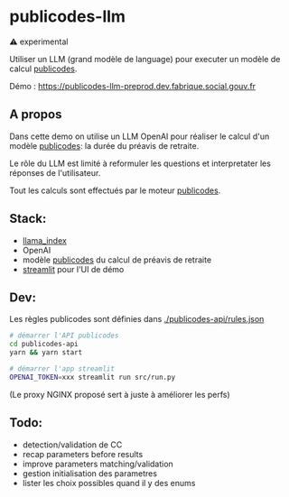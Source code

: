 # publicodes-llm

⚠️ experimental

Utiliser un LLM (grand modèle de language) pour executer un modèle de calcul [publicodes](https://publi.codes).

Démo : https://publicodes-llm-preprod.dev.fabrique.social.gouv.fr

## A propos

Dans cette demo on utilise un LLM OpenAI pour réaliser le calcul d'un modèle [publicodes](https://publi.codes): la durée du préavis de retraite.

Le rôle du LLM est limité à reformuler les questions et interpretater les réponses de l'utilisateur.

Tout les calculs sont effectués par le moteur [publicodes](https://publi.codes).

## Stack:

- [llama_index](https://www.llamaindex.ai)
- OpenAI
- modèle [publicodes](https://publi.codes) du calcul de préavis de retraite
- [streamlit](https://streamlit.io) pour l'UI de démo

## Dev:

Les règles publicodes sont définies dans [./publicodes-api/rules.json](./publicodes-api/rules.json)

```sh
# démarrer l'API publicodes
cd publicodes-api
yarn && yarn start

# démarrer l'app streamlit
OPENAI_TOKEN=xxx streamlit run src/run.py
```

(Le proxy NGINX proposé sert à juste à améliorer les perfs)

## Todo:

- detection/validation de CC
- recap parameters before results
- improve parameters matching/validation
- gestion initialisation des parametres
- lister les choix possibles quand il y des enums
